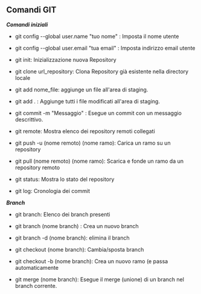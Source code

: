  ## Comandi GIT 
 **_Comandi iniziali_**

- git config --global user.name "tuo nome" : Imposta il nome utente
- git config --global user.email "tua email" : Imposta indirizzo email utente
- git init: Inizializzazione nuova Repository
- git clone url_repository: Clona Repository già esistente nella directory locale


- git add nome_file: aggiunge un file all'area di staging.
- git add . : Aggiunge tutti i file modificati all'area di staging.


- git commit -m "Messaggio" : Esegue un commit con un messaggio descrittivo.

- git remote: Mostra elenco dei repository remoti collegati
- git push -u (nome remoto) (nome ramo): Carica un ramo su un repository
- git pull (nome remoto) (nome ramo): Scarica e fonde un ramo da un repository remoto


- git status: Mostra lo stato del repository
- git log: Cronologia dei commit

**_Branch_**

- git branch: Elenco dei branch presenti
- git branch (nome branch) : Crea un nuovo branch
- git branch -d (nome branch): elimina il branch
- git checkout (nome branch): Cambia/sposta branch
- git checkout -b (nome branch): Crea un nuovo ramo (e passa automaticamente

- git merge (nome branch): Esegue il merge (unione) di un branch nel branch corrente.

